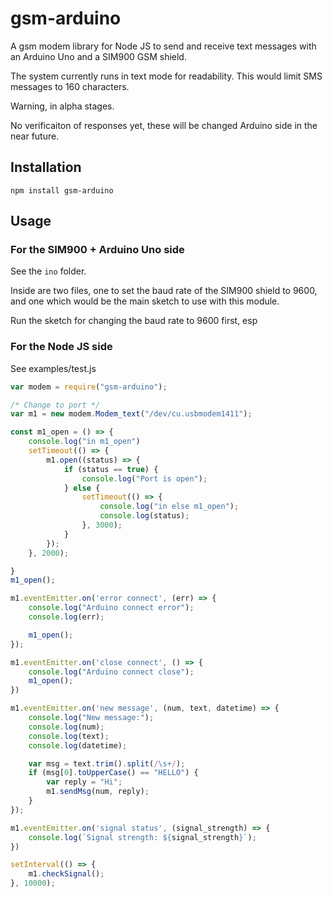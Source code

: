 gsm-arduino
========
A gsm modem library for Node JS to send and receive text messages with an Arduino Uno and a SIM900 GSM shield.

The system currently runs in text mode for readability. This would limit SMS messages to 160 characters.

Warning, in alpha stages.

No verificaiton of responses yet, these will be changed Arduino side in the near future.


## Installation
`npm install gsm-arduino`

## Usage

### For the SIM900 + Arduino Uno side
See the `ino` folder.

Inside are two files, one to set the baud rate of the SIM900 shield to 9600, and one which would be the main sketch to use with this module.

Run the sketch for changing the baud rate to 9600 first, esp

### For the Node JS side
See examples/test.js

```javascript
var modem = require("gsm-arduino");

/* Change to port */
var m1 = new modem.Modem_text("/dev/cu.usbmodem1411");

const m1_open = () => {
    console.log("in m1_open")
    setTimeout(() => {
        m1.open((status) => {
            if (status == true) {
                console.log("Port is open");
            } else {
                setTimeout(() => {
                    console.log("in else m1_open");
                    console.log(status);
                }, 3000);
            }
        });
    }, 2000);

}
m1_open();

m1.eventEmitter.on('error connect', (err) => {
    console.log("Arduino connect error");
    console.log(err);

    m1_open();
});

m1.eventEmitter.on('close connect', () => {
    console.log("Arduino connect close");
    m1_open();
})

m1.eventEmitter.on('new message', (num, text, datetime) => {
    console.log("New message:");
    console.log(num);
    console.log(text);
    console.log(datetime);

    var msg = text.trim().split(/\s+/);
    if (msg[0].toUpperCase() == "HELLO") {
        var reply = "Hi";
        m1.sendMsg(num, reply);
    }
});

m1.eventEmitter.on('signal status', (signal_strength) => {
    console.log(`Signal strength: ${signal_strength}`);
})

setInterval(() => {
    m1.checkSignal();
}, 10000);
```
